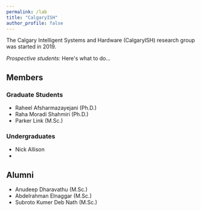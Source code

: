 ```yaml
---
permalink: /lab
title: "CalgaryISH"
author_profile: false
---
```


The Calgary Intelligent Systems and Hardware (CalgaryISH) research group was started in 2019. 

*Prospective students:* Here's what to do...


## Members
### Graduate Students
- Raheel Afsharmazayejani (Ph.D.)
- Raha Moradi Shahmiri (Ph.D.)
- Parker Link (M.Sc.)

### Undergraduates
- Nick Allison
- 

## Alumni
- Anudeep Dharavathu (M.Sc.)
- Abdelrahman Elnaggar (M.Sc.)
- Subroto Kumer Deb Nath (M.Sc.)